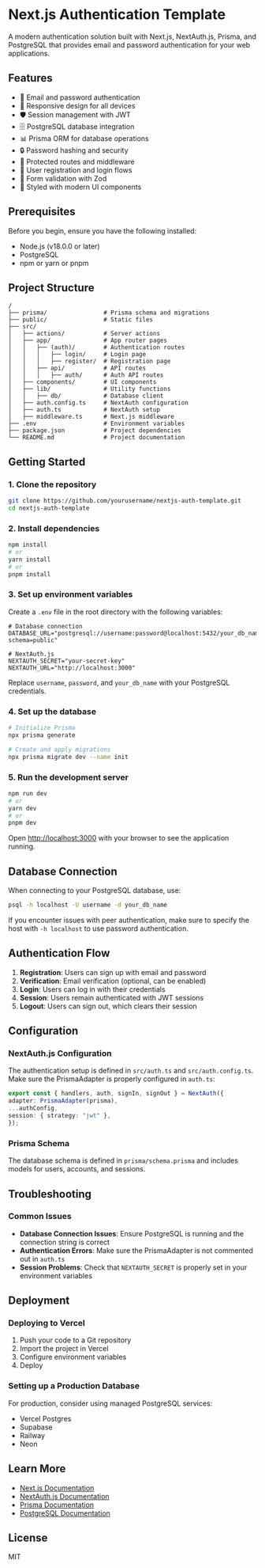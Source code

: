 # Next.js Authentication Template

A modern authentication solution built with Next.js, NextAuth.js, Prisma, and PostgreSQL that provides email and password authentication for your web applications.

## Features

- 🔐 Email and password authentication
- 📱 Responsive design for all devices
- 🛡️ Session management with JWT
- 🗄️ PostgreSQL database integration
- 📊 Prisma ORM for database operations
- 🔒 Password hashing and security
- 🚪 Protected routes and middleware
- 🔄 User registration and login flows
- 📝 Form validation with Zod
- 🎨 Styled with modern UI components

## Prerequisites

Before you begin, ensure you have the following installed:
- Node.js (v18.0.0 or later)
- PostgreSQL
- npm or yarn or pnpm

## Project Structure

```
/
├── prisma/                # Prisma schema and migrations
├── public/                # Static files
├── src/
│   ├── actions/           # Server actions
│   ├── app/               # App router pages
│   │   ├── (auth)/        # Authentication routes
│   │   │   ├── login/     # Login page
│   │   │   ├── register/  # Registration page
│   │   ├── api/           # API routes
│   │   │   ├── auth/      # Auth API routes
│   ├── components/        # UI components
│   ├── lib/               # Utility functions
│   │   ├── db/            # Database client
│   ├── auth.config.ts     # NextAuth configuration
│   ├── auth.ts            # NextAuth setup
│   ├── middleware.ts      # Next.js middleware
├── .env                   # Environment variables
├── package.json           # Project dependencies
└── README.md              # Project documentation
```

## Getting Started

### 1. Clone the repository

```bash
git clone https://github.com/yourusername/nextjs-auth-template.git
cd nextjs-auth-template
```

### 2. Install dependencies

```bash
npm install
# or
yarn install
# or
pnpm install
```

### 3. Set up environment variables

Create a `.env` file in the root directory with the following variables:

```env
# Database connection
DATABASE_URL="postgresql://username:password@localhost:5432/your_db_name?schema=public"

# NextAuth.js
NEXTAUTH_SECRET="your-secret-key"
NEXTAUTH_URL="http://localhost:3000"
```

Replace `username`, `password`, and `your_db_name` with your PostgreSQL credentials.

### 4. Set up the database

```bash
# Initialize Prisma
npx prisma generate

# Create and apply migrations
npx prisma migrate dev --name init
```

### 5. Run the development server

```bash
npm run dev
# or
yarn dev
# or
pnpm dev
```

Open [http://localhost:3000](http://localhost:3000) with your browser to see the application running.

## Database Connection

When connecting to your PostgreSQL database, use:

```bash
psql -h localhost -U username -d your_db_name
```

If you encounter issues with peer authentication, make sure to specify the host with `-h localhost` to use password authentication.

## Authentication Flow

1. **Registration**: Users can sign up with email and password
2. **Verification**: Email verification (optional, can be enabled)
3. **Login**: Users can log in with their credentials
4. **Session**: Users remain authenticated with JWT sessions
5. **Logout**: Users can sign out, which clears their session

## Configuration

### NextAuth.js Configuration

The authentication setup is defined in `src/auth.ts` and `src/auth.config.ts`. Make sure the PrismaAdapter is properly configured in `auth.ts`:

```typescript
export const { handlers, auth, signIn, signOut } = NextAuth({
adapter: PrismaAdapter(prisma),
...authConfig,
session: { strategy: "jwt" },
});
```

### Prisma Schema

The database schema is defined in `prisma/schema.prisma` and includes models for users, accounts, and sessions.

## Troubleshooting

### Common Issues

- **Database Connection Issues**: Ensure PostgreSQL is running and the connection string is correct
- **Authentication Errors**: Make sure the PrismaAdapter is not commented out in `auth.ts`
- **Session Problems**: Check that `NEXTAUTH_SECRET` is properly set in your environment variables

## Deployment

### Deploying to Vercel

1. Push your code to a Git repository
2. Import the project in Vercel
3. Configure environment variables
4. Deploy

### Setting up a Production Database

For production, consider using managed PostgreSQL services:
- Vercel Postgres
- Supabase
- Railway
- Neon

## Learn More

- [Next.js Documentation](https://nextjs.org/docs)
- [NextAuth.js Documentation](https://next-auth.js.org)
- [Prisma Documentation](https://www.prisma.io/docs)
- [PostgreSQL Documentation](https://www.postgresql.org/docs)

## License

MIT
